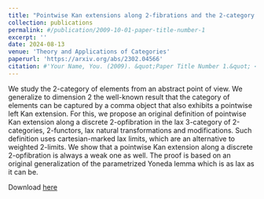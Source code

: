 ```yaml
---
title: "Pointwise Kan extensions along 2-fibrations and the 2-category of elements"
collection: publications
permalink: #/publication/2009-10-01-paper-title-number-1
excerpt: ''
date: 2024-08-13
venue: 'Theory and Applications of Categories'
paperurl: 'https://arxiv.org/abs/2302.04566'
citation: #'Your Name, You. (2009). &quot;Paper Title Number 1.&quot; <i>Journal 1</i>. 1(1).'
---
```

We study the 2-category of elements from an abstract point of view. We generalize to dimension 2 the well-known result that the category of elements can be captured by a comma object that also exhibits a pointwise left Kan extension. For this, we propose an original definition of pointwise Kan extension along a discrete 2-opfibration in the lax 3-category of 2-categories, 2-functors, lax natural transformations and modifications. Such definition uses cartesian-marked lax limits, which are an alternative to weighted 2-limits. We show that a pointwise Kan extension along a discrete 2-opfibration is always a weak one as well. The proof is based on an original generalization of the parametrized Yoneda lemma which is as lax as it can be.

Download [here](http://www.tac.mta.ca/tac/volumes/41/30/41-30abs.html)
